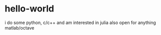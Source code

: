 # hello-world
i do some python, c/c++ and am interested in julia
also open for anything matlab/octave
